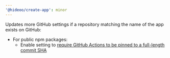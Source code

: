 ```yaml
---
'@hideoo/create-app': minor
---
```


Updates more GitHub settings if a repository matching the name of the app exists on GitHub:

- For public npm packages:
  - Enable setting to [require GitHub Actions to be pinned to a full-length commit SHA](https://docs.github.com/en/repositories/managing-your-repositorys-settings-and-features/enabling-features-for-your-repository/managing-github-actions-settings-for-a-repository#managing-github-actions-permissions-for-your-repository)
